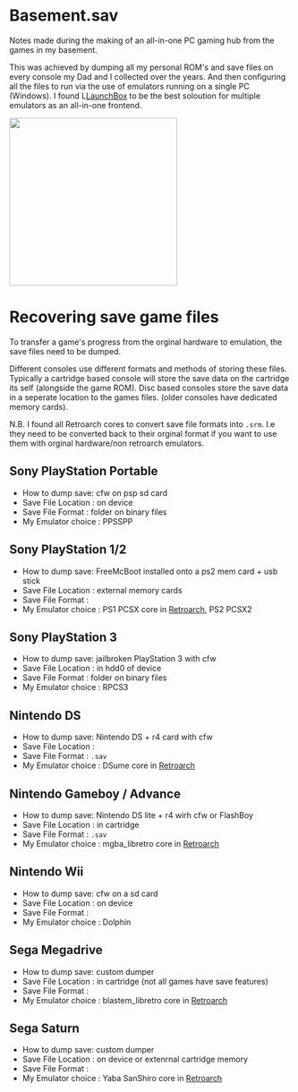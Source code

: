 # Basement.sav
Notes made during the making of an all-in-one PC gaming hub from the games in my basement.

This was achieved by dumping all my personal ROM's and save files on every console my Dad and I collected over the years. And then configuring all the files to run via the use of emulators running on a single PC (Windows). I found L[LaunchBox](https://www.launchbox-app.com/download) to be the best soloution for multiple emulators as an all-in-one frontend.

<p float="middle">
  <img src="https://shellywell123.github.io/The-Shenanigans-of-Shellywell123/assets/files.png" width="300" />
</p>

# Recovering save game files
To transfer a game's progress from the orginal hardware to emulation, the save files need to be dumped. 

Different consoles use different formats and methods of storing these files. Typically a cartridge based console will store the save data on the cartridge its self (alongside the game ROM). Disc based consoles store the save data in a seperate location to the games files. (older consoles have dedicated memory cards).

N.B. I found all Retroarch cores to convert save file formats into `.srm`. I.e they need to be converted back to their orginal format if you want to use them with orginal hardware/non retroarch emulators.

## Sony PlayStation Portable
 - How to dump save: cfw on psp sd card
 - Save File Location : on device
 - Save File Format : folder on binary files
 - My Emulator choice : PPSSPP

## Sony PlayStation 1/2
 - How to dump save: FreeMcBoot installed onto a ps2 mem card + usb stick
 - Save File Location : external memory cards
 - Save File Format :
 - My Emulator choice : PS1 PCSX core in [Retroarch](https://www.retroarch.com/), PS2 PCSX2

## Sony PlayStation 3
 - How to dump save: jailbroken PlayStation 3 with cfw
 - Save File Location : in hdd0 of device
 - Save File Format : folder on binary files
 - My Emulator choice : RPCS3

## Nintendo DS
 - How to dump save: Nintendo DS + r4 card with cfw
 - Save File Location : 
 - Save File Format : `.sav`
 - My Emulator choice : DSume core in [Retroarch](https://www.retroarch.com/)

## Nintendo Gameboy / Advance 
 - How to dump save: Nintendo DS lite + r4 wirh cfw or FlashBoy
 - Save File Location : in cartridge
 - Save File Format : `.sav`
 - My Emulator choice : mgba_libretro core in [Retroarch](https://www.retroarch.com/)

## Nintendo Wii
 - How to dump save: cfw on a sd card
 - Save File Location : on device
 - Save File Format :
 - My Emulator choice : Dolphin

## Sega Megadrive 
 - How to dump save: custom dumper 
 - Save File Location : in cartridge (not all games have save features)
 - Save File Format :
 - My Emulator choice : blastem_libretro core in [Retroarch](https://www.retroarch.com/)

## Sega Saturn
 - How to dump save: custom dumper 
 - Save File Location : on device or extenrnal cartridge memory
 - Save File Format :
 - My Emulator choice : Yaba SanShiro core in [Retroarch](https://www.retroarch.com/)
